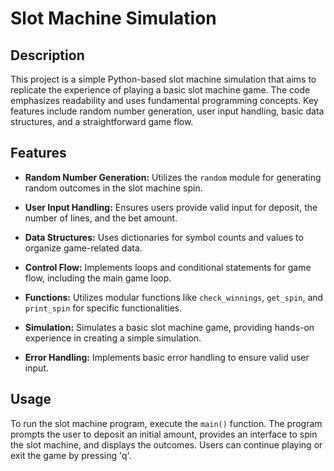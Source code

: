 # Slot Machine Simulation

## Description
This project is a simple Python-based slot machine simulation that aims to replicate the experience of playing a basic slot machine game. The code emphasizes readability and uses fundamental programming concepts. Key features include random number generation, user input handling, basic data structures, and a straightforward game flow.

## Features
- **Random Number Generation:** Utilizes the `random` module for generating random outcomes in the slot machine spin.
  
- **User Input Handling:** Ensures users provide valid input for deposit, the number of lines, and the bet amount.
  
- **Data Structures:** Uses dictionaries for symbol counts and values to organize game-related data.
  
- **Control Flow:** Implements loops and conditional statements for game flow, including the main game loop.
  
- **Functions:** Utilizes modular functions like `check_winnings`, `get_spin`, and `print_spin` for specific functionalities.
  
- **Simulation:** Simulates a basic slot machine game, providing hands-on experience in creating a simple simulation.
  
- **Error Handling:** Implements basic error handling to ensure valid user input.

## Usage
To run the slot machine program, execute the `main()` function. The program prompts the user to deposit an initial amount, provides an interface to spin the slot machine, and displays the outcomes. Users can continue playing or exit the game by pressing 'q'.

